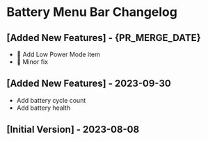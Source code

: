 # Battery Menu Bar Changelog

## [Added New Features] - {PR_MERGE_DATE}

- 🪫 Add Low Power Mode item
- 🍧 Minor fix

## [Added New Features] - 2023-09-30

- Add battery cycle count
- Add battery health

## [Initial Version] - 2023-08-08
